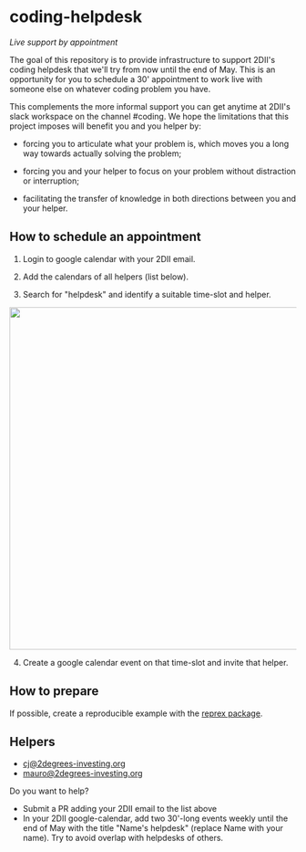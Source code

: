 # coding-helpdesk

_Live support by appointment_

The goal of this repository is to provide infrastructure to support 2DII's coding helpdesk that we'll try from now until the end of May. This is an opportunity for you to schedule a 30' appointment to work live with someone else on whatever coding problem you have. 

This complements the more informal support you can get anytime at 2DII's slack workspace on the channel #coding. We hope the limitations that this project imposes will benefit you and you helper by:

* forcing you to articulate what your problem is, which moves you a long way towards actually solving the problem;

* forcing you and your helper to focus on your problem without distraction or interruption;

* facilitating the transfer of knowledge in both directions between you and your helper.



## How to schedule an appointment

1. Login to google calendar with your 2DII email.

2. Add the calendars of all helpers (list below).

3. Search for "helpdesk" and identify a suitable time-slot and helper.

<img src=http://i.imgur.com/NXpzxcb.png, width=600>

4. Create a google calendar event on that time-slot and invite that helper.



## How to prepare

If possible, create a reproducible example with the [reprex package](https://reprex.tidyverse.org/).



## Helpers

* cj@2degrees-investing.org
* mauro@2degrees-investing.org

Do you want to help? 
* Submit a PR adding your 2DII email to the list above
* In your 2DII google-calendar, add two 30'-long events weekly until the end of May with the title "Name's helpdesk" (replace Name with your name). Try to avoid overlap with helpdesks of others.
